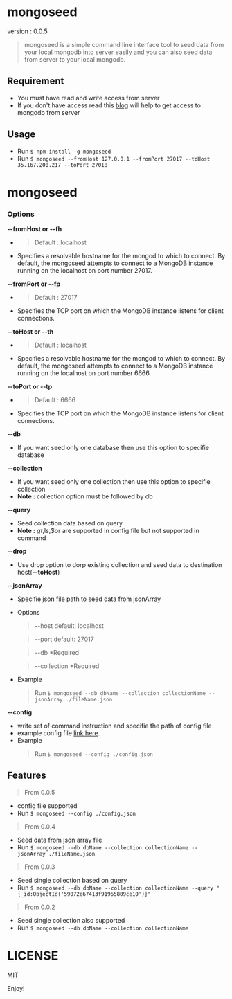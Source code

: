 # mongoseed
  
  version : 0.0.5

> mongoseed is a simple command line interface tool to seed data from your local mongodb into server easily and you can also seed data from server to your local mongodb.

## Requirement
- You must have read and write access from server
- If you don't have access read this [blog](https://www.digitalocean.com/community/tutorials/how-to-securely-configure-a-production-mongodb-server) will help to get access to mongodb from server

## Usage

- Run `$ npm install -g mongoseed`
- Run `$ mongoseed --fromHost 127.0.0.1 --fromPort 27017 --toHost 35.167.200.217 --toPort 27018`

# mongoseed

### Options
 **--fromHost or --fh**
  - >Default : localhost
  - Specifies a resolvable hostname for the mongod to which to connect. By default, the mongoseed attempts to connect to a MongoDB instance running on the localhost on port number 27017.

**--fromPort or --fp**
  - >Default : 27017
  - Specifies the TCP port on which the MongoDB instance listens for client connections.

**--toHost or --th**
  - >Default : localhost
  - Specifies a resolvable hostname for the mongod to which to connect. By default, the mongoseed attempts to connect to a MongoDB instance running on the localhost on port number 6666.

**--toPort or --tp**
  - >Default : 6666
  - Specifies the TCP port on which the MongoDB instance listens for client connections.

**--db**
  - If you want seed only one database then use this option to specifie database 

**--collection**
  - If you want seed only one  collection then use this option to specifie collection
  - **Note :** collection option must be followed by db 

**--query**
  - Seed collection data based on query
  - **Note :** $gt,$ls,$or are supported in config file but not supported in command

**--drop**
  - Use drop option to dorp existing collection and seed data to destination host(**--toHost**)

**--jsonArray**
  - Specifie json file path to seed data from jsonArray
 - Options
    > --host  default: localhost 

    > --port  default: 27017
    
    > --db  *Required
    
    > --collection *Required 

- Example 
    > Run `$ mongoseed --db dbName --collection collectionName --jsonArray ./fileName.json`

**--config**
  - write set of command instruction and specifie the path of config file
  - example config file [link here](https://github.com/anbuksv/mongoseed/blob/master/config.json).
- Example
    > Run `$ mongoseed --config ./config.json` 

## Features
> From 0.0.5
- config file supported
- Run  `$ mongoseed --config ./config.json`
> From 0.0.4
- Seed data from json array file
- Run `$ mongoseed --db dbName --collection collectionName --jsonArray ./fileName.json`
> From 0.0.3
- Seed single collection based on query
- Run `$ mongoseed --db dbName --collection collectionName --query "{_id:ObjectId('59072e67413f91965809ce10')}"`
> From 0.0.2
- Seed single collection also supported
- Run `$ mongoseed --db dbName --collection collectionName`
  
# LICENSE
[MIT](https://github.com/anbuksv/mongoseed/blob/master/LICENSE)

Enjoy!
